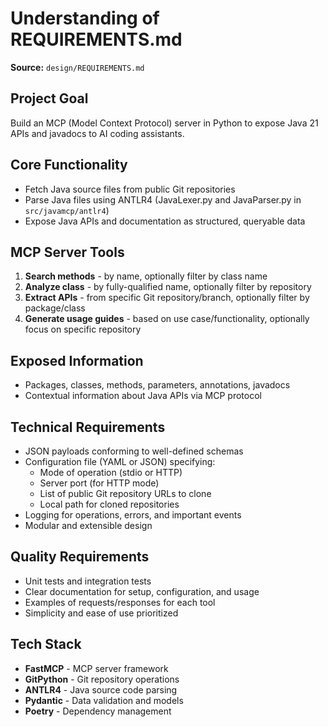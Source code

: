 # Understanding of REQUIREMENTS.md

**Source:** `design/REQUIREMENTS.md`

## Project Goal
Build an MCP (Model Context Protocol) server in Python to expose Java 21 APIs and javadocs to AI coding assistants.

## Core Functionality
- Fetch Java source files from public Git repositories
- Parse Java files using ANTLR4 (JavaLexer.py and JavaParser.py in `src/javamcp/antlr4`)
- Expose Java APIs and documentation as structured, queryable data

## MCP Server Tools
1. **Search methods** - by name, optionally filter by class name
2. **Analyze class** - by fully-qualified name, optionally filter by repository
3. **Extract APIs** - from specific Git repository/branch, optionally filter by package/class
4. **Generate usage guides** - based on use case/functionality, optionally focus on specific repository

## Exposed Information
- Packages, classes, methods, parameters, annotations, javadocs
- Contextual information about Java APIs via MCP protocol

## Technical Requirements
- JSON payloads conforming to well-defined schemas
- Configuration file (YAML or JSON) specifying:
  - Mode of operation (stdio or HTTP)
  - Server port (for HTTP mode)
  - List of public Git repository URLs to clone
  - Local path for cloned repositories
- Logging for operations, errors, and important events
- Modular and extensible design

## Quality Requirements
- Unit tests and integration tests
- Clear documentation for setup, configuration, and usage
- Examples of requests/responses for each tool
- Simplicity and ease of use prioritized

## Tech Stack
- **FastMCP** - MCP server framework
- **GitPython** - Git repository operations
- **ANTLR4** - Java source code parsing
- **Pydantic** - Data validation and models
- **Poetry** - Dependency management
